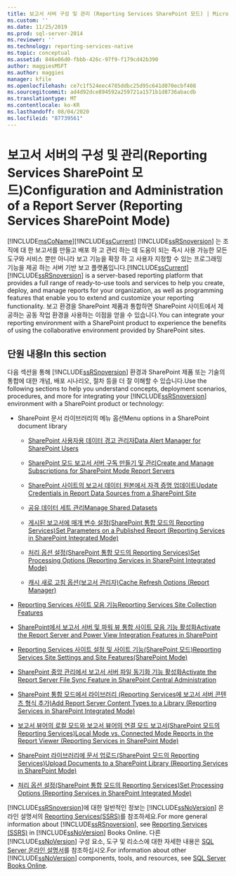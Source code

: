 ```yaml
---
title: 보고서 서버 구성 및 관리 (Reporting Services SharePoint 모드) | Microsoft Docs
ms.custom: ''
ms.date: 11/25/2019
ms.prod: sql-server-2014
ms.reviewer: ''
ms.technology: reporting-services-native
ms.topic: conceptual
ms.assetid: 846e86d0-fbbb-426c-97f9-f179cd42b390
author: maggiesMSFT
ms.author: maggies
manager: kfile
ms.openlocfilehash: ce7c1f524eec4785ddbc25d95c641d070ecbf408
ms.sourcegitcommit: ad4d92dce894592a259721a1571b1d8736abacdb
ms.translationtype: MT
ms.contentlocale: ko-KR
ms.lasthandoff: 08/04/2020
ms.locfileid: "87739561"
---
```

# <a name="configuration-and-administration-of-a-report-server-reporting-services-sharepoint-mode"></a><span data-ttu-id="a3328-102">보고서 서버의 구성 및 관리(Reporting Services SharePoint 모드)</span><span class="sxs-lookup"><span data-stu-id="a3328-102">Configuration and Administration of a Report Server (Reporting Services SharePoint Mode)</span></span>
  [!INCLUDE[msCoName](../includes/msconame-md.md)]<span data-ttu-id="a3328-103">[!INCLUDE[ssCurrent](../includes/sscurrent-md.md)] [!INCLUDE[ssRSnoversion](../includes/ssrsnoversion-md.md)] 는 조직에 대 한 보고서를 만들고 배포 하 고 관리 하는 데 도움이 되는 즉시 사용 가능한 모든 도구와 서비스 뿐만 아니라 보고 기능을 확장 하 고 사용자 지정할 수 있는 프로그래밍 기능을 제공 하는 서버 기반 보고 플랫폼입니다.</span><span class="sxs-lookup"><span data-stu-id="a3328-103">[!INCLUDE[ssCurrent](../includes/sscurrent-md.md)] [!INCLUDE[ssRSnoversion](../includes/ssrsnoversion-md.md)] is a server-based reporting platform that provides a full range of ready-to-use tools and services to help you create, deploy, and manage reports for your organization, as well as programming features that enable you to extend and customize your reporting functionality.</span></span> <span data-ttu-id="a3328-104">보고 환경을 SharePoint 제품과 통합하면 SharePoint 사이트에서 제공하는 공동 작업 환경을 사용하는 이점을 얻을 수 있습니다.</span><span class="sxs-lookup"><span data-stu-id="a3328-104">You can integrate your reporting environment with a SharePoint product to experience the benefits of using the collaborative environment provided by SharePoint sites.</span></span>  
  
## <a name="in-this-section"></a><span data-ttu-id="a3328-105">단원 내용</span><span class="sxs-lookup"><span data-stu-id="a3328-105">In this section</span></span>  
 <span data-ttu-id="a3328-106">다음 섹션을 통해 [!INCLUDE[ssRSnoversion](../includes/ssrsnoversion-md.md)] 환경과 SharePoint 제품 또는 기술의 통합에 대한 개념, 배포 시나리오, 절차 등을 더 잘 이해할 수 있습니다.</span><span class="sxs-lookup"><span data-stu-id="a3328-106">Use the following sections to help you understand concepts, deployment scenarios, procedures, and more for integrating your [!INCLUDE[ssRSnoversion](../includes/ssrsnoversion-md.md)] environment with a SharePoint product or technology:</span></span>  
  
-   <span data-ttu-id="a3328-107">SharePoint 문서 라이브러리의 메뉴 옵션</span><span class="sxs-lookup"><span data-stu-id="a3328-107">Menu options in a SharePoint document library</span></span>  
  
    -   [<span data-ttu-id="a3328-108">SharePoint 사용자용 데이터 경고 관리자</span><span class="sxs-lookup"><span data-stu-id="a3328-108">Data Alert Manager for SharePoint Users</span></span>](../../2014/reporting-services/data-alert-manager-for-sharepoint-users.md)  
  
    -   [<span data-ttu-id="a3328-109">SharePoint 모드 보고서 서버 구독 만들기 및 관리</span><span class="sxs-lookup"><span data-stu-id="a3328-109">Create and Manage Subscriptions for SharePoint Mode Report Servers</span></span>](subscriptions/create-and-manage-subscriptions-for-sharepoint-mode-report-servers.md)  
  
    -   [<span data-ttu-id="a3328-110">SharePoint 사이트의 보고서 데이터 원본에서 자격 증명 업데이트</span><span class="sxs-lookup"><span data-stu-id="a3328-110">Update Credentials in Report Data Sources from a SharePoint Site</span></span>](report-data/update-credentials-in-report-data-sources-from-a-sharepoint-site.md)  
  
    -   [<span data-ttu-id="a3328-111">공유 데이터 세트 관리</span><span class="sxs-lookup"><span data-stu-id="a3328-111">Manage Shared Datasets</span></span>](report-data/manage-shared-datasets.md)  
  
    -   [<span data-ttu-id="a3328-112">게시된 보고서에 매개 변수 설정&#40;SharePoint 통합 모드의 Reporting Services&#41;</span><span class="sxs-lookup"><span data-stu-id="a3328-112">Set Parameters on a Published Report &#40;Reporting Services in SharePoint Integrated Mode&#41;</span></span>](report-design/set-parameters-on-a-published-report-sharepoint-integrated-mode.md)  
  
    -   [<span data-ttu-id="a3328-113">처리 옵션 설정&#40;SharePoint 통합 모드의 Reporting Services&#41;</span><span class="sxs-lookup"><span data-stu-id="a3328-113">Set Processing Options &#40;Reporting Services in SharePoint Integrated Mode&#41;</span></span>](../../2014/reporting-services/set-processing-options-reporting-services-in-sharepoint-integrated-mode.md)  
  
    -   [<span data-ttu-id="a3328-114">캐시 새로 고침 옵션&#40;보고서 관리자&#41;</span><span class="sxs-lookup"><span data-stu-id="a3328-114">Cache Refresh Options &#40;Report Manager&#41;</span></span>](../../2014/reporting-services/cache-refresh-options-report-manager.md)  
  
-   [<span data-ttu-id="a3328-115">Reporting Services 사이트 모음 기능</span><span class="sxs-lookup"><span data-stu-id="a3328-115">Reporting Services Site Collection Features</span></span>](../../2014/reporting-services/reporting-services-site-collection-features.md)  
  
-   [<span data-ttu-id="a3328-116">SharePoint에서 보고서 서버 및 파워 뷰 통합 사이트 모음 기능 활성화</span><span class="sxs-lookup"><span data-stu-id="a3328-116">Activate the Report Server and Power View Integration Features in SharePoint</span></span>](activate-the-report-server-and-power-view-integration-features-in-sharepoint.md)  
  
-   [<span data-ttu-id="a3328-117">Reporting Services 사이트 설정 및 사이트 기능&#40;SharePoint 모드&#41;</span><span class="sxs-lookup"><span data-stu-id="a3328-117">Reporting Services Site Settings and Site Features&#40;SharePoint Mode&#41;</span></span>](../../2014/reporting-services/reporting-services-site-settings-and-site-features-sharepoint-mode.md)  
  
-   [<span data-ttu-id="a3328-118">SharePoint 중앙 관리에서 보고서 서버 파일 동기화 기능 활성화</span><span class="sxs-lookup"><span data-stu-id="a3328-118">Activate the Report Server File Sync Feature in SharePoint Central Administration</span></span>](../../2014/reporting-services/activate-report-server-file-sync-feature-sharepoint-central-administration.md)  
  
-   [<span data-ttu-id="a3328-119">SharePoint 통합 모드에서 라이브러리 &#40;Reporting Services에 보고서 서버 콘텐츠 형식 추가&#41;</span><span class="sxs-lookup"><span data-stu-id="a3328-119">Add Report Server Content Types to a Library &#40;Reporting Services in SharePoint Integrated Mode&#41;</span></span>](../../2014/reporting-services/add-reporting-services-content-types-to-a-sharepoint-library.md)  
  
-   [<span data-ttu-id="a3328-120">보고서 뷰어의 로컬 모드와 보고서 뷰어의 연결 모드 보고서&#40;SharePoint 모드의 Reporting Services&#41;</span><span class="sxs-lookup"><span data-stu-id="a3328-120">Local Mode vs. Connected Mode Reports in the Report Viewer &#40;Reporting Services in SharePoint Mode&#41;</span></span>](../../2014/reporting-services/local-vs-connected-mode-report-viewer-reporting-services-sharepoint-mode.md)  
  
-   [<span data-ttu-id="a3328-121">SharePoint 라이브러리에 문서 업로드&#40;SharePoint 모드의 Reporting Services&#41;</span><span class="sxs-lookup"><span data-stu-id="a3328-121">Upload Documents to a SharePoint Library &#40;Reporting Services in SharePoint Mode&#41;</span></span>](../../2014/reporting-services/upload-documents-to-a-sharepoint-library-reporting-services-in-sharepoint-mode.md)  
  
-   [<span data-ttu-id="a3328-122">처리 옵션 설정&#40;SharePoint 통합 모드의 Reporting Services&#41;</span><span class="sxs-lookup"><span data-stu-id="a3328-122">Set Processing Options &#40;Reporting Services in SharePoint Integrated Mode&#41;</span></span>](../../2014/reporting-services/set-processing-options-reporting-services-in-sharepoint-integrated-mode.md)  
  
 <span data-ttu-id="a3328-123">[!INCLUDE[ssRSnoversion](../includes/ssrsnoversion-md.md)]에 대한 일반적인 정보는 [!INCLUDE[ssNoVersion](../includes/ssnoversion-md.md)] 온라인 설명서의 [Reporting Services&#40;SSRS&#41;](create-deploy-and-manage-mobile-and-paginated-reports.md)를 참조하세요.</span><span class="sxs-lookup"><span data-stu-id="a3328-123">For more general information about [!INCLUDE[ssRSnoversion](../includes/ssrsnoversion-md.md)], see [Reporting Services &#40;SSRS&#41;](create-deploy-and-manage-mobile-and-paginated-reports.md) in [!INCLUDE[ssNoVersion](../includes/ssnoversion-md.md)] Books Online.</span></span> <span data-ttu-id="a3328-124">다른 [!INCLUDE[ssNoVersion](../includes/ssnoversion-md.md)] 구성 요소, 도구 및 리소스에 대한 자세한 내용은 [SQL Server 온라인 설명서](../index.yml)를 참조하십시오.</span><span class="sxs-lookup"><span data-stu-id="a3328-124">For information about other [!INCLUDE[ssNoVersion](../includes/ssnoversion-md.md)] components, tools, and resources, see [SQL Server Books Online](../index.yml).</span></span>  
  
  
